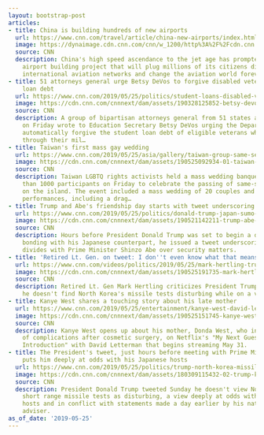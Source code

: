 ```yaml
---
layout: bootstrap-post
articles:
- title: China is building hundreds of new airports
  url: https://www.cnn.com/travel/article/china-new-airports/index.html
  image: https://dynaimage.cdn.cnn.com/cnn/w_1200/http%3A%2F%2Fcdn.cnn.com%2Fcnnnext%2Fdam%2Fassets%2F190524180443-tianfu-international-airport-rendering-super-tease.jpg
  source: CNN
  description: China's high speed ascendance to the jet age has prompted a massive
    airport building project that will plug millions of its citizens directly into
    international aviation networks and change the aviation world forever.
- title: 51 attorneys general urge Betsy DeVos to forgive disabled veterans' student
    loan debt
  url: https://www.cnn.com/2019/05/25/politics/student-loans-disabled-veterans-attorney-generals-betsy-devos/index.html
  image: https://cdn.cnn.com/cnnnext/dam/assets/190328125852-betsy-devos-0328-super-tease.jpg
  source: CNN
  description: A group of bipartisan attorneys general from 51 states and territories
    on Friday wrote to Education Secretary Betsy DeVos urging the Department of Education
    automatically forgive the student loan debt of eligible veterans who became disabled
    through their mil…
- title: Taiwan's first mass gay wedding
  url: https://www.cnn.com/2019/05/25/asia/gallery/taiwan-group-same-sex-wedding/index.html
  image: https://cdn.cnn.com/cnnnext/dam/assets/190525092934-01-taiwan-mass-gay-wedding-0525-super-tease.jpg
  source: CNN
  description: Taiwan LGBTQ rights activists held a mass wedding banquet with more
    than 1000 participants on Friday to celebrate the passing of same-sex marriage
    on the island. The event included a mass wedding of 20 couples and multiple stage
    performances, including a drag…
- title: Trump and Abe's friendship day starts with tweet underscoring divides
  url: https://www.cnn.com/2019/05/25/politics/donald-trump-japan-sumo-abe/index.html
  image: https://cdn.cnn.com/cnnnext/dam/assets/190521142211-trump-abe-02-super-tease.jpg
  source: CNN
  description: Hours before President Donald Trump was set to begin a day of male
    bonding with his Japanese counterpart, he issued a tweet underscoring his lingering
    divides with Prime Minister Shinzo Abe over security matters.
- title: 'Retired Lt. Gen. on tweet: I don''t even know what that means'
  url: https://www.cnn.com/videos/politics/2019/05/25/mark-hertling-trump-tweet-north-korea-se-cupp-unfiltered-vpx.cnn
  image: https://cdn.cnn.com/cnnnext/dam/assets/190525191735-mark-hertling-5-25-2019-super-tease.jpg
  source: CNN
  description: Retired Lt. Gen Mark Hertling criticizes President Trump for saying
    he doesn't find North Korea's missile tests disturbing while on a visit to Japan.
- title: Kanye West shares a touching story about his late mother
  url: https://www.cnn.com/2019/05/25/entertainment/kanye-west-david-letterman-netflix-trnd/index.html
  image: https://cdn.cnn.com/cnnnext/dam/assets/190525151745-kanye-west-my-next-guest-super-tease.jpg
  source: CNN
  description: Kanye West opens up about his mother, Donda West, who in 2007 died
    of complications after cosmetic surgery, on Netflix's "My Next Guest Needs No
    Introduction" with David Letterman that begins streaming May 31.
- title: The President's tweet, just hours before meeting with Prime Minister Abe,
    puts him deeply at odds with his Japanese hosts
  url: https://www.cnn.com/2019/05/25/politics/trump-north-korea-missile-test-shinzo-abe/index.html
  image: https://cdn.cnn.com/cnnnext/dam/assets/180309115432-02-trump-kim-jong-un-split-super-tease.jpg
  source: CNN
  description: President Donald Trump tweeted Sunday he doesn't view North Korea's
    short range missile tests as disturbing, a view deeply at odds with his Japanese
    hosts and in conflict with statements made a day earlier by his national security
    adviser.
as_of_date: '2019-05-25'
---
```


